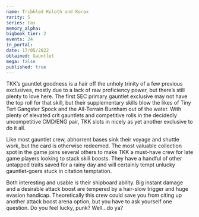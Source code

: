 ```yaml
---
name: Tribbled Koloth and Korax
rarity: 5
series: tas
memory_alpha:
bigbook_tier: 2
events: 24
in_portal:
date: 17/05/2022
obtained: Gauntlet
mega: false
published: true
---
```


TKK’s gauntlet goodness is a hair off the unholy trinity of a few previous exclusives, mostly due to a lack of raw proficiency power, but there’s still plenty to love here. The first SEC primary gauntlet exclusive may not have the top roll for that skill, but their supplementary skills blow the likes of Tiny Tert Gangster Spock and the All-Terrain Burnham out of the water. With plenty of elevated crit gauntlets and competitive rolls in the decidedly uncompetitive CMD/ENG pair, TKK slots in nicely as yet another exclusive to do it all.

Like most gauntlet crew, abhorrent bases sink their voyage and shuttle work, but the card is otherwise redeemed. The most valuable collection spot in the game joins several others to make TKK a must-have crew for late game players looking to stack skill boosts. They have a handful of other untapped traits saved for a rainy day and will certainly tempt unlucky gauntlet-goers stuck in citation temptation.

Both interesting and usable is their shipboard ability. Big instant damage and a desirable attack boost are tempered by a hair-slow trigger and huge evasion handicap. Theoretically this crew could save you from citing up another attack boost arena option, but you have to ask yourself one question. Do you feel lucky, punk? Well…do ya?
